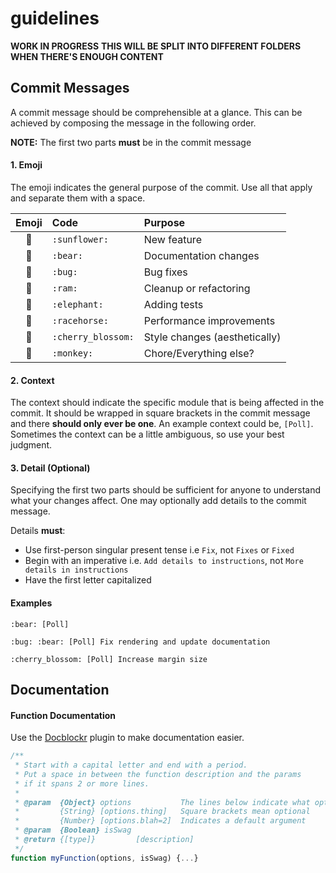 # guidelines

**WORK IN PROGRESS**
**THIS WILL BE SPLIT INTO DIFFERENT FOLDERS WHEN THERE'S ENOUGH CONTENT**

## Commit Messages
A commit message should be comprehensible at a glance. This can be achieved by composing
the message in the following order.

**NOTE:** The first two parts **must** be in the commit message

#### 1. Emoji
The emoji indicates the general purpose of the commit.
Use all that apply and separate them with a space.

|      Emoji       | Code               | Purpose                       |
|:----------------:|:-------------------|:------------------------------|
|   :sunflower:    | `:sunflower:`      | New feature                   |
|      :bear:      | `:bear:`           | Documentation changes         |
|      :bug:       | `:bug:`            | Bug fixes                     |
|      :ram:       | `:ram:`            | Cleanup or refactoring        |
|    :elephant:    | `:elephant:`       | Adding tests                  |
|   :racehorse:    | `:racehorse:`      | Performance improvements      |
| :cherry_blossom: | `:cherry_blossom:` | Style changes (aesthetically) |
|     :monkey:     | `:monkey:`         | Chore/Everything else?        |



#### 2. Context
The context should indicate the specific module that is being affected in the commit. It should be wrapped in
square brackets in the commit message and there **should only ever be one**. An example context could be,
`[Poll]`. Sometimes the context can be a little ambiguous, so use your best judgment.


#### 3. Detail (Optional)
Specifying the first two parts should be sufficient for anyone to understand what
your changes affect. One may optionally add details to the commit message.

Details **must**:
- Use first-person singular present tense i.e `Fix`, not `Fixes` or `Fixed`
- Begin with an imperative i.e. `Add details to instructions`, not `More details in instructions`
- Have the first letter capitalized


#### Examples

```
:bear: [Poll]
```

```
:bug: :bear: [Poll] Fix rendering and update documentation
```

```
:cherry_blossom: [Poll] Increase margin size
```

## Documentation

#### Function Documentation
Use the [Docblockr](https://atom.io/packages/docblockr) plugin to
make documentation easier.

```JavaScript
/**
 * Start with a capital letter and end with a period.
 * Put a space in between the function description and the params
 * if it spans 2 or more lines.
 *
 * @param  {Object} options           The lines below indicate what options contain
 *         {String} [options.thing]   Square brackets mean optional
 *         {Number} [options.blah=2]  Indicates a default argument
 * @param  {Boolean} isSwag           
 * @return {[type]}         [description]
 */
function myFunction(options, isSwag) {...}
```
